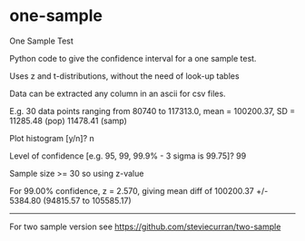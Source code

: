 # one-sample
One Sample Test 

Python code to give the confidence interval for a one sample test. 

Uses z and t-distributions, without the need of look-up tables

Data can be extracted any column in an ascii for csv files.

E.g. 
30 data points ranging from 80740 to 117313.0, mean = 100200.37, SD = 11285.48 (pop) 11478.41 (samp)

Plot histogram [y/n]? n

Level of confidence [e.g. 95, 99, 99.9% - 3 sigma is 99.75]? 99

Sample size >= 30 so using z-value

For 99.00% confidence, z = 2.570, giving mean diff of 100200.37 +/- 5384.80 (94815.57 to 105585.17)

-----------------------------------------------------------------------------------------------------

For two sample version see https://github.com/steviecurran/two-sample
